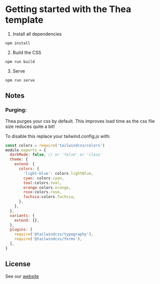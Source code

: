 # Getting started with the Thea template

1. Install all dependencies

```shell
npm install
```

2. Build the CSS

```shell
npm run build
```

3. Serve

```
npm run serve
```



## Notes

### Purging:

Thea purges your css by default. This improves load time as the css file size reduces quite a bit!

To disable this replace your tailwind.config.js with:

```js
const colors = require('tailwindcss/colors')
module.exports = {
  darkMode: false, // or 'false' or 'class'
  theme: {
    extend: {
      colors: {
        'light-blue': colors.lightBlue,
        cyan: colors.cyan,
        teal:colors.teal,
        orange:colors.orange,
        rose:colors.rose,
        fuchsia:colors.fuchsia,
      },
    },
  },
  variants: {
    extend: {},
  },
  plugins: [
    require('@tailwindcss/typography'),
    require('@tailwindcss/forms'),
  ],
}
```



## License

See our [website](https://easyui.dev/license)